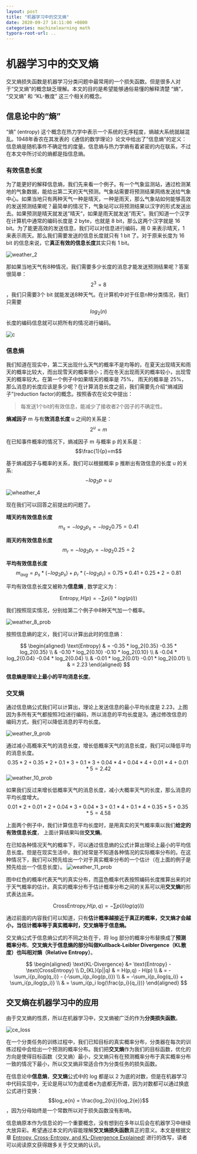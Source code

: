 ```yaml
---
layout: post
title: "机器学习中的交叉熵"
date: 2020-09-27 14:11:00 +0800
categories: machinelearning math
typora-root-url: ..
---
```


# 机器学习中的交叉熵

交叉熵损失函数是机器学习分类问题中最常用的一个损失函数。但是很多人对于“交叉熵”的概念缺乏理解。本文的目的是希望能够通俗易懂的解释清楚 “熵”， “交叉熵” 和 “KL-散度” 这三个相关的概念。

## 信息论中的“熵”

“熵” (entropy) 这个概念在热力学中表示一个系统的无序程度，熵越大系统就越混乱。1948年香农在其发表的《通信的数学理论》论文中给出了”信息熵“的定义：信息熵是随机事件不确定性的度量。信息熵与热力学熵有着紧密的内在联系，不过在本文中所讨论的熵都是指信息熵。

### 有效信息长度

为了能更好的解释信息熵，我们先来看一个例子。有一个气象监测站，通过检测某地的气象数据，能给出第二天的天气预测。气象站需要将预测结果网络发送给气象中心。如果当地只有两种天气一种是晴天，一种是雨天，那么气象站如何能够高效的发送预测结果呢？最简单的情况下，气象站可以将预测结果以汉字的形式发送出去。如果预测是晴天就发送”晴天“，如果是雨天就发送”雨天“。我们知道一个汉字在计算机中通常的编码长度是 2 byte，也就是 8 bit，那么这两个汉字就是 16 bit。为了能更高效的发送信息，我们可以对信息进行编码，用 0 来表示晴天，1 来表示雨天。那么我们需要发送的信息长度就只有 1 bit 了。对于原来长度为 16 bit 的信息来说，它**真正有效的信息长度**其实只有 1 bit。

![weather_2](/assets/entropy1.png)

那如果当地天气有8种情况，我们需要多少长度的消息才能发送预测结果呢？答案很简单：$$ 2^3=8 $$ ，我们只需要3个 bit 就能发送8种天气。在计算机中对于任意n种分类情况，我们只需要 $$log_2 (n)$$ 长度的编码信息就可以把所有的情况进行编码。

![c](/assets/entropy2.png)



### 信息熵

我们知道在现实中，第二天出现什么天气的概率不是均等的，在夏天出现晴天和雨天的概率比较大，而出现雪天的概率很小；而在冬天出现雨天的概率较小，出现雪天的概率较大。在第一个例子中如果晴天的概率是 75%， 雨天的概率是 25%，那么消息的长度应该是多少呢？在计算消息长度之前，我们需要先介绍“熵减因子”(reduction factor)的概念。按照香农在论文中提出：

> 每发送1个bit的有效信息，能减少了接收者2个因子的不确定性。

**熵减因子** m 与有**效消息长度** u 之间的关系是： $$2^u=m$$

在已知事件概率的情况下，熵减因子 m 与概率 p 的关系是： $$\frac{1}{p}=m$$

基于熵减因子与概率的关系，我们可以根据概率 p 推断出有效信息的长度 u 的关系:  $$-log_2{p} = u$$ 

![wheather_4](/assets/entropy4.png)

现在我们可以回答之前提出的问题了。

**晴天的有效信息长度**  $$m_s = -log_2{p_s} = -log_2{0.75} = 0.41$$ 

**雨天的有效信息长度** $$m_r = -log_2{p_r} = -log_2{0.25} = 2$$

**平均有效信息长度** $$m_{avg} = p_s * (-log_2{p_s}) + p_r * (-log_2{p_r}) = 0.75 * 0.41 + 0.25 * 2 = 0.81$$

平均有效信息长度又被称为**信息熵** , 数学定义为：

$$
\text{Entropy},H(p) = - \sum{p(i)*log(p(i))}
$$

我们按照现实情况，分别给第二个例子中8种天气加一个概率。

![weather_8_prob](/assets/entropy3.png)

按照信息熵的定义，我们可以计算出此时的信息熵：

$$
\begin{aligned} 
\text{Entropy} & = -0.35 * log_2{0.35} -0.35 * log_2{0.35} \\
 & -0.10 * log_2{0.10} -0.10 * log_2{0.10} \\
 & -0.04 * log_2{0.04} -0.04 * log_2{0.04} \\
 & -0.01 * log_2{0.01} -0.01 * log_2{0.01} \\
 & = 2.23
\end{aligned}
$$

**信息熵是理论上最小的平均消息长度**。

### 交叉熵

通过信息熵公式我们可以计算出，理论上发送信息的最小平均长度是 2.23，上图因为多所有天气都按照3位进行编码，所以消息的平均长度是3。通过修改信息的编码方式，我们可以降低消息的平均长度。

![weather_9_prob](/assets/entropy5.png)



通过减小高概率天气的消息长度，增长低概率天气的消息长度，我们可以降低平均的消息长度。
$$
0.35 * 2 + 0.35 * 2 + 0.1 * 3+ 0.1 * 3 + 0.04 * 4 + 0.04 * 4  + 0.01 * 4 + 0.01 * 5 = 2.42
$$
![weather_10_prob](/assets/entropy6.png)

如果我们反过来增长低概率天气的消息长度，减小大概率天气的长度，那么消息的平均长度增大。
$$
0.01 * 2 + 0.01 * 2 + 0.04 * 3 + 0.04 * 3 + 0.1 * 4 + 0.1 * 4 + 0.35 * 5 + 0.35 * 5 = 4.58
$$

上面两个例子中，我们计算信息平均长度时，是用真实的天气概率乘以我们**给定的有效信息长度**， 上面计算结果叫做**交叉熵**。

在已知各种情况天气的概率下，可以通过信息熵的公式计算出理论上最小的平均信息长度。但是在现实生活中，我们经常是不知道各种情况的实际概率分布的。在这种情况下，我们可以预先给出一个对于真实概率分布的一个估计（在上面的例子是预先给出一个信息长度）。
![weather_11_prob](/assets/entropy7.png)

图中红色的概率代表天气的真实分布，而蓝色概率代表按照编码长度推算出来的对于天气概率的估计。真实的概率分布于估计概率分布之间的关系可以用**交叉熵**的形式表达出来。


$$
\text{CrossEntropy,}H(p,q) = - \sum{p(i)log(q(i))}
$$


通过前面的内容我们可以知道，只有**估计概率越接近于真正的概率，交叉熵才会越小，当估计概率等于真实概率时，交叉熵等于信息熵。**

交叉熵公式于信息熵公式的不同之处在于，将 log 部分的概率分布替换成了**预测概率分布**。**交叉熵大于信息熵的部分叫做Kullback-Leibler Divergence（KL散度）也叫相对熵（Relative Entropy）**。


$$
\begin{aligned}
\text{KL-Divergence} &= \text{Entropy} - \text{CrossEntropy}  \\
D_{KL}(p||q) & = H(p,q) - H(p) \\
& = -\sum_i{p_ilog(q_i)} - (-\sum_i{p_ilog(p_i)}) \\
& = -\sum_i{p_ilog(q_i)} + \sum_i{p_ilog(p_i)} \\
& = \sum_i{p_i log(\frac{p_i}{q_i})}
\end{aligned}
$$

## 交叉熵在机器学习中的应用

由于交叉熵的性质，所以在机器学习中，交叉熵被广泛的作为**分类损失函数**。

![ce_loss](/assets/ce_loss.png)

在一个分类任务的训练过程中，我们已知目标的真实概率分布，分类器在每次的训练过程中会给出一个预测的概率分布。我们把**交叉熵**作为我们的目标函数，优化的方向是使得目标函数（交叉熵）最小，交叉熵只有在预测概率分布于真实概率分布一致的情况下最小，所以交叉熵非常适合作为分类任务的损失函数。

在信息论中**信息熵**，**交叉熵**公式中的 log 都是以 2 为底的对数，但是在机器学习中代码实现中，无论是用以10为底或者e为底都无所谓，因为对数都可以通过换底公式进行变换： $$log_e{n} = \frac{log_2{n}}{log_2{e}}$$ ，因为分母始终是一个常数所以对于损失函数没有影响。

信息熵原本作为信息论的一个重要概念，没有想到在多年以后会在机器学习中继续大放异彩。希望通过本文的内容能理解**交叉熵损失函数**真正的意义。本文是根据文章 [Entropy, Cross-Entropy, and KL-Divergence Explained!](https://towardsdatascience.com/entropy-cross-entropy-and-kl-divergence-explained-b09cdae917a) 进行的改写，读者可以阅读原文获得跟多关于交叉熵的认识。

